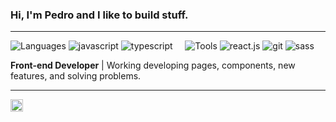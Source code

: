 ### Hi, I'm Pedro and I like to build stuff.

----
![Languages](https://img.shields.io/static/v1?label=&message=languages:&color=111&style=flat-square)
![javascript](https://img.shields.io/static/v1?logo=javascript&label=&message=javascript&color=36465D&logoColor=AAA&style=flat-square&link=)
![typescript](https://img.shields.io/static/v1?logo=typescript&label=&message=typescript&color=36465D&logoColor=AAA&style=flat-square&link=)
&nbsp;&nbsp;&nbsp;
![Tools](https://img.shields.io/static/v1?label=&message=tools:&color=111&style=flat-square)
![react.js](https://img.shields.io/static/v1?logo=react&label=&message=react&color=36465D&logoColor=AAA&style=flat-square&link=)
![git](https://img.shields.io/static/v1?logo=git&label=&message=git&color=36465D&logoColor=AAA&style=flat-square&link=)
![sass](https://img.shields.io/static/v1?logo=sass&label=&message=sass&color=36465D&logoColor=AAA&style=flat-square&link=)

**Front-end Developer** | Working developing pages, components, new features, and solving problems.

----

<a href="https://www.linkedin.com/in/pedro-henrique-medeiros/">
  <img align="left" alt="Adrian's LinkedIn" width="20px" src="https://simpleicons.now.sh/linkedin/495f7e" />
</a>
